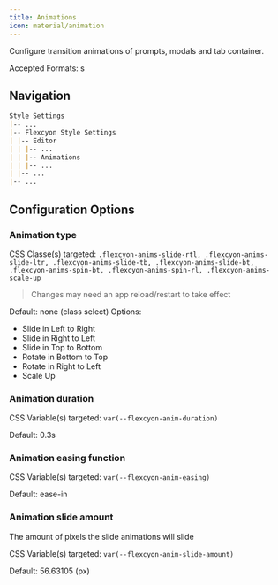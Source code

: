 ```yaml
---
title: Animations
icon: material/animation
---
```


Configure transition animations of prompts, modals and tab container.

Accepted Formats: s

## Navigation

```md
Style Settings
|-- ...
|-- Flexcyon Style Settings
| |-- Editor
| | |-- ...
| | |-- Animations
| | |-- ...
| |-- ...
|-- ...
```

## Configuration Options

### Animation type

CSS Classe(s) targeted: `.flexcyon-anims-slide-rtl, .flexcyon-anims-slide-ltr,
.flexcyon-anims-slide-tb, .flexcyon-anims-slide-bt, .flexcyon-anims-spin-bt, .flexcyon-anims-spin-rl, .flexcyon-anims-scale-up`

> Changes may need an app reload/restart to take effect

Default: none (class select)
Options:

- Slide in Left to Right
- Slide in Right to Left
- Slide in Top to Bottom
- Rotate in Bottom to Top
- Rotate in Right to Left
- Scale Up

### Animation duration

CSS Variable(s) targeted: `var(--flexcyon-anim-duration)`

Default: 0.3s

### Animation easing function

CSS Variable(s) targeted: `var(--flexcyon-anim-easing)`

Default: ease-in

### Animation slide amount

The amount of pixels the slide animations will slide

CSS Variable(s) targeted: `var(--flexcyon-anim-slide-amount)`

Default: 56.63105 (px)

